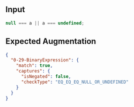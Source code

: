 
## Input
```javascript input
null === a || a === undefined;
```

## Expected Augmentation
```json expected augmentations
{
  "0-29-BinaryExpression": {
    "match": true,
    "captures": {
      "isNegated": false,
      "checkType": "EQ_EQ_EQ_NULL_OR_UNDEFINED"
    }
  }
}
```
